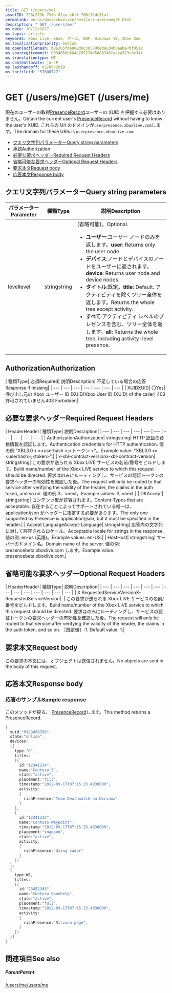 ```yaml
---
title: GET (/users/me)
assetID: 726c279b-73fb-02ea-cbff-700ff2dc31af
permalink: en-us/docs/xboxlive/rest/uri-usersmeget.html
description: " GET (/users/me)"
ms.date: 10/12/2017
ms.topic: article
keywords: Xbox Live, Xbox, ゲーム, UWP, Windows 10, Xbox One
ms.localizationpriority: medium
ms.openlocfilehash: b06305fde989d0c30570beda5d4b0aabe7bf0518
ms.sourcegitcommit: b034650b684a767274d5d88746faeea373c8e34f
ms.translationtype: MT
ms.contentlocale: ja-JP
ms.lasthandoff: 03/06/2019
ms.locfileid: "57606727"
---
```

# <a name="get-usersme"></a><span data-ttu-id="8f6b6-104">GET (/users/me)</span><span class="sxs-lookup"><span data-stu-id="8f6b6-104">GET (/users/me)</span></span>
<span data-ttu-id="8f6b6-105">現在のユーザーの取得[PresenceRecord](../../json/json-presencerecord.md)ユーザーの XUID を把握する必要はありません。</span><span class="sxs-lookup"><span data-stu-id="8f6b6-105">Obtain the current user's [PresenceRecord](../../json/json-presencerecord.md) without having to know the user's XUID.</span></span>
<span data-ttu-id="8f6b6-106">これらの Uri のドメインが`userpresence.xboxlive.com`します。</span><span class="sxs-lookup"><span data-stu-id="8f6b6-106">The domain for these URIs is `userpresence.xboxlive.com`.</span></span>

  * [<span data-ttu-id="8f6b6-107">クエリ文字列パラメーター</span><span class="sxs-lookup"><span data-stu-id="8f6b6-107">Query string parameters</span></span>](#ID4EZ)
  * [<span data-ttu-id="8f6b6-108">承認</span><span class="sxs-lookup"><span data-stu-id="8f6b6-108">Authorization</span></span>](#ID4EIC)
  * [<span data-ttu-id="8f6b6-109">必要な要求ヘッダー</span><span class="sxs-lookup"><span data-stu-id="8f6b6-109">Required Request Headers</span></span>](#ID4ELD)
  * [<span data-ttu-id="8f6b6-110">省略可能な要求ヘッダー</span><span class="sxs-lookup"><span data-stu-id="8f6b6-110">Optional Request Headers</span></span>](#ID4EPF)
  * [<span data-ttu-id="8f6b6-111">要求本文</span><span class="sxs-lookup"><span data-stu-id="8f6b6-111">Request body</span></span>](#ID4EPG)
  * [<span data-ttu-id="8f6b6-112">応答本文</span><span class="sxs-lookup"><span data-stu-id="8f6b6-112">Response body</span></span>](#ID4E1G)

<a id="ID4EZ"></a>


## <a name="query-string-parameters"></a><span data-ttu-id="8f6b6-113">クエリ文字列パラメーター</span><span class="sxs-lookup"><span data-stu-id="8f6b6-113">Query string parameters</span></span>

| <span data-ttu-id="8f6b6-114">パラメーター</span><span class="sxs-lookup"><span data-stu-id="8f6b6-114">Parameter</span></span>| <span data-ttu-id="8f6b6-115">種類</span><span class="sxs-lookup"><span data-stu-id="8f6b6-115">Type</span></span>| <span data-ttu-id="8f6b6-116">説明</span><span class="sxs-lookup"><span data-stu-id="8f6b6-116">Description</span></span>|
| --- | --- | --- |
| <span data-ttu-id="8f6b6-117">level</span><span class="sxs-lookup"><span data-stu-id="8f6b6-117">level</span></span>| <span data-ttu-id="8f6b6-118">string</span><span class="sxs-lookup"><span data-stu-id="8f6b6-118">string</span></span>| <span data-ttu-id="8f6b6-119">(省略可能)。</span><span class="sxs-lookup"><span data-stu-id="8f6b6-119">Optional.</span></span> <ul><li><span data-ttu-id="8f6b6-120"><b>ユーザー</b>:ユーザー ノードのみを返します。</span><span class="sxs-lookup"><span data-stu-id="8f6b6-120"><b>user</b>: Returns only the user node.</span></span></li><li><span data-ttu-id="8f6b6-121"><b>デバイス</b>:ノードとデバイスのノードをユーザーに返されます。</span><span class="sxs-lookup"><span data-stu-id="8f6b6-121"><b>device</b>: Returns user node and device nodes.</span></span></li><li><span data-ttu-id="8f6b6-122"><b>タイトル</b>:既定。</span><span class="sxs-lookup"><span data-stu-id="8f6b6-122"><b>title</b>: Default.</span></span> <span data-ttu-id="8f6b6-123">アクティビティを除くツリー全体を返します。</span><span class="sxs-lookup"><span data-stu-id="8f6b6-123">Returns the whole tree except activity.</span></span></li><li><span data-ttu-id="8f6b6-124"><b>すべて</b>:アクティビティ レベルのプレゼンスを含む、ツリー全体を返します。</span><span class="sxs-lookup"><span data-stu-id="8f6b6-124"><b>all</b>: Returns the whole tree, including activity-level presence.</span></span></li></ul> | 

<a id="ID4EIC"></a>


## <a name="authorization"></a><span data-ttu-id="8f6b6-125">Authorization</span><span class="sxs-lookup"><span data-stu-id="8f6b6-125">Authorization</span></span>

| <span data-ttu-id="8f6b6-126">種類</span><span class="sxs-lookup"><span data-stu-id="8f6b6-126">Type</span></span>| <span data-ttu-id="8f6b6-127">必須</span><span class="sxs-lookup"><span data-stu-id="8f6b6-127">Required</span></span>| <span data-ttu-id="8f6b6-128">説明</span><span class="sxs-lookup"><span data-stu-id="8f6b6-128">Description</span></span>| <span data-ttu-id="8f6b6-129">不足している場合の応答</span><span class="sxs-lookup"><span data-stu-id="8f6b6-129">Response if missing</span></span>|
| --- | --- | --- | --- | --- | --- | --- |
| <span data-ttu-id="8f6b6-130">XUID</span><span class="sxs-lookup"><span data-stu-id="8f6b6-130">XUID</span></span>| <span data-ttu-id="8f6b6-131">〇</span><span class="sxs-lookup"><span data-stu-id="8f6b6-131">Yes</span></span>| <span data-ttu-id="8f6b6-132">呼び出し元の Xbox ユーザー ID (XUID)</span><span class="sxs-lookup"><span data-stu-id="8f6b6-132">Xbox User ID (XUID) of the caller</span></span>| <span data-ttu-id="8f6b6-133">403 許可されていません</span><span class="sxs-lookup"><span data-stu-id="8f6b6-133">403 Forbidden</span></span>|

<a id="ID4ELD"></a>


## <a name="required-request-headers"></a><span data-ttu-id="8f6b6-134">必要な要求ヘッダー</span><span class="sxs-lookup"><span data-stu-id="8f6b6-134">Required Request Headers</span></span>

| <span data-ttu-id="8f6b6-135">Header</span><span class="sxs-lookup"><span data-stu-id="8f6b6-135">Header</span></span>| <span data-ttu-id="8f6b6-136">種類</span><span class="sxs-lookup"><span data-stu-id="8f6b6-136">Type</span></span>| <span data-ttu-id="8f6b6-137">説明</span><span class="sxs-lookup"><span data-stu-id="8f6b6-137">Description</span></span>|
| --- | --- | --- | --- | --- | --- | --- | --- | --- | --- |
| <span data-ttu-id="8f6b6-138">Authorization</span><span class="sxs-lookup"><span data-stu-id="8f6b6-138">Authorization</span></span>| <span data-ttu-id="8f6b6-139">string</span><span class="sxs-lookup"><span data-stu-id="8f6b6-139">string</span></span>| <span data-ttu-id="8f6b6-140">HTTP 認証の資格情報を認証します。</span><span class="sxs-lookup"><span data-stu-id="8f6b6-140">Authentication credentials for HTTP authentication.</span></span> <span data-ttu-id="8f6b6-141">値の例:"XBL3.0 x =&lt;userhash >;&lt;トークン >"。</span><span class="sxs-lookup"><span data-stu-id="8f6b6-141">Example value: "XBL3.0 x=&lt;userhash>;&lt;token>".</span></span>|
| <span data-ttu-id="8f6b6-142">x-xbl-contract-version</span><span class="sxs-lookup"><span data-stu-id="8f6b6-142">x-xbl-contract-version</span></span>| <span data-ttu-id="8f6b6-143">string</span><span class="sxs-lookup"><span data-stu-id="8f6b6-143">string</span></span>| <span data-ttu-id="8f6b6-144">この要求が送られる Xbox LIVE サービスの名前/番号をビルドします。</span><span class="sxs-lookup"><span data-stu-id="8f6b6-144">Build name/number of the Xbox LIVE service to which this request should be directed.</span></span> <span data-ttu-id="8f6b6-145">要求はのみにルーティングし、サービスの認証トークンの要求ヘッダーの有効性を確認した後。</span><span class="sxs-lookup"><span data-stu-id="8f6b6-145">The request will only be routed to that service after verifying the validity of the header, the claims in the auth token, and so on.</span></span> <span data-ttu-id="8f6b6-146">値の例:3、vnext。</span><span class="sxs-lookup"><span data-stu-id="8f6b6-146">Example values: 3, vnext.</span></span>|
| <span data-ttu-id="8f6b6-147">OK</span><span class="sxs-lookup"><span data-stu-id="8f6b6-147">Accept</span></span>| <span data-ttu-id="8f6b6-148">string</span><span class="sxs-lookup"><span data-stu-id="8f6b6-148">string</span></span>| <span data-ttu-id="8f6b6-149">コンテンツ型が許容されます。</span><span class="sxs-lookup"><span data-stu-id="8f6b6-149">Content-Types that are acceptable.</span></span> <span data-ttu-id="8f6b6-150">存在することによってサポートされている唯一は、application/json がヘッダーに指定する必要があります。</span><span class="sxs-lookup"><span data-stu-id="8f6b6-150">The only one supported by Presence is application/json, but it must be specified in the header.</span></span>|
| <span data-ttu-id="8f6b6-151">Accept Language</span><span class="sxs-lookup"><span data-stu-id="8f6b6-151">Accept-Language</span></span>| <span data-ttu-id="8f6b6-152">string</span><span class="sxs-lookup"><span data-stu-id="8f6b6-152">string</span></span>| <span data-ttu-id="8f6b6-153">応答内の文字列に対して許容されるロケール。</span><span class="sxs-lookup"><span data-stu-id="8f6b6-153">Acceptable locale for strings in the response.</span></span> <span data-ttu-id="8f6b6-154">値の例: en-us (英語)。</span><span class="sxs-lookup"><span data-stu-id="8f6b6-154">Example values: en-US.</span></span>|
| <span data-ttu-id="8f6b6-155">Host</span><span class="sxs-lookup"><span data-stu-id="8f6b6-155">Host</span></span>| <span data-ttu-id="8f6b6-156">string</span><span class="sxs-lookup"><span data-stu-id="8f6b6-156">string</span></span>| <span data-ttu-id="8f6b6-157">サーバーのドメイン名。</span><span class="sxs-lookup"><span data-stu-id="8f6b6-157">Domain name of the server.</span></span> <span data-ttu-id="8f6b6-158">値の例: presencebeta.xboxlive.com します。</span><span class="sxs-lookup"><span data-stu-id="8f6b6-158">Example value: presencebeta.xboxlive.com.</span></span>|

<a id="ID4EPF"></a>


## <a name="optional-request-headers"></a><span data-ttu-id="8f6b6-159">省略可能な要求ヘッダー</span><span class="sxs-lookup"><span data-stu-id="8f6b6-159">Optional Request Headers</span></span>

| <span data-ttu-id="8f6b6-160">Header</span><span class="sxs-lookup"><span data-stu-id="8f6b6-160">Header</span></span>| <span data-ttu-id="8f6b6-161">種類</span><span class="sxs-lookup"><span data-stu-id="8f6b6-161">Type</span></span>| <span data-ttu-id="8f6b6-162">説明</span><span class="sxs-lookup"><span data-stu-id="8f6b6-162">Description</span></span>|
| --- | --- | --- | --- | --- | --- | --- | --- | --- | --- | --- | --- | --- |
| <span data-ttu-id="8f6b6-163">X RequestedServiceVersion</span><span class="sxs-lookup"><span data-stu-id="8f6b6-163">X-RequestedServiceVersion</span></span>|  | <span data-ttu-id="8f6b6-164">この要求が送られる Xbox LIVE サービスの名前/番号をビルドします。</span><span class="sxs-lookup"><span data-stu-id="8f6b6-164">Build name/number of the Xbox LIVE service to which this request should be directed.</span></span> <span data-ttu-id="8f6b6-165">要求はのみにルーティングし、サービスの認証トークンの要求ヘッダーの有効性を確認した後。</span><span class="sxs-lookup"><span data-stu-id="8f6b6-165">The request will only be routed to that service after verifying the validity of the header, the claims in the auth token, and so on.</span></span> <span data-ttu-id="8f6b6-166">［既定値］:1. </span><span class="sxs-lookup"><span data-stu-id="8f6b6-166">Default value: 1.</span></span>|

<a id="ID4EPG"></a>


## <a name="request-body"></a><span data-ttu-id="8f6b6-167">要求本文</span><span class="sxs-lookup"><span data-stu-id="8f6b6-167">Request body</span></span>

<span data-ttu-id="8f6b6-168">この要求の本文には、オブジェクトは送信されません。</span><span class="sxs-lookup"><span data-stu-id="8f6b6-168">No objects are sent in the body of this request.</span></span>

<a id="ID4E1G"></a>


## <a name="response-body"></a><span data-ttu-id="8f6b6-169">応答本文</span><span class="sxs-lookup"><span data-stu-id="8f6b6-169">Response body</span></span>

<a id="ID4EAH"></a>


### <a name="sample-response"></a><span data-ttu-id="8f6b6-170">応答のサンプル</span><span class="sxs-lookup"><span data-stu-id="8f6b6-170">Sample response</span></span>

<span data-ttu-id="8f6b6-171">このメソッドが戻る、 [PresenceRecord](../../json/json-presencerecord.md)します。</span><span class="sxs-lookup"><span data-stu-id="8f6b6-171">This method returns a [PresenceRecord](../../json/json-presencerecord.md).</span></span>


```cpp
{
  xuid:"0123456789",
  state:"online",
  devices:
  [{
    type:"D",
    titles:
    [{
      id:"12341234",
      name:"Contoso 5",
      state:"active",
      placement:"fill",
      timestamp:"2012-09-17T07:15:23.4930000",
      activity:
      {
        richPresence:"Team Deathmatch on Nirvana"
      }
    },
    {
      id:"12341235",
      name:"Contoso Waypoint",
      timestamp:"2012-09-17T07:15:23.4930000",
      placement:"snapped",
      state:"active",
      activity:
      {
        richPresence:"Using radar"
      }
    }]
  },
  {
    type:W8,
    titles:
    [{
      id:"23452345",
      name:"Contoso Gamehelp",
      state:"active",
      placement:"full",
      timestamp:"2012-09-17T07:15:23.4930000",
      activity:
      {
        richPresence:"Nirvana page",
      }
    }]
  }]
}

```


<a id="ID4EQH"></a>


## <a name="see-also"></a><span data-ttu-id="8f6b6-172">関連項目</span><span class="sxs-lookup"><span data-stu-id="8f6b6-172">See also</span></span>

<a id="ID4ESH"></a>


##### <a name="parent"></a><span data-ttu-id="8f6b6-173">Parent</span><span class="sxs-lookup"><span data-stu-id="8f6b6-173">Parent</span></span>

[<span data-ttu-id="8f6b6-174">/users/me</span><span class="sxs-lookup"><span data-stu-id="8f6b6-174">/users/me</span></span>](uri-usersme.md)
